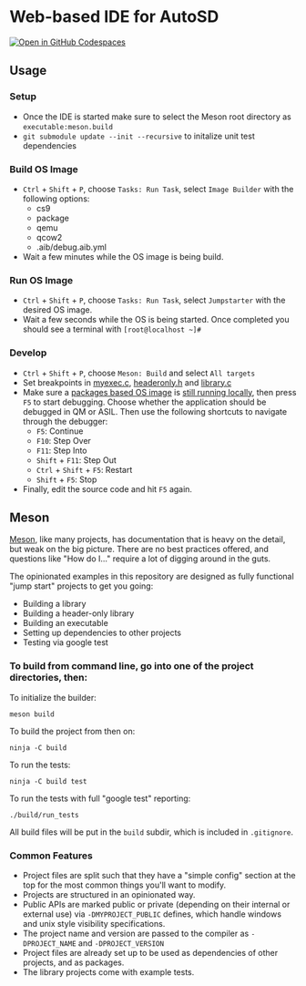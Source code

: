 # Web-based IDE for AutoSD

[![Open in GitHub Codespaces](https://github.com/codespaces/badge.svg)](https://codespaces.new/raballew/autosd?quickstart=1)

## Usage

### Setup

- Once the IDE is started make sure to select the Meson root directory as `executable:meson.build`
- `git submodule update --init --recursive` to initalize unit test dependencies

### Build OS Image

- `Ctrl` + `Shift` + `P`, choose `Tasks: Run Task`, select `Image Builder` with the following options:
  - cs9
  - package
  - qemu
  - qcow2
  - .aib/debug.aib.yml
- Wait a few minutes while the OS image is being build.

### Run OS Image

- `Ctrl` + `Shift` + `P`, choose `Tasks: Run Task`, select `Jumpstarter` with the desired OS image.
- Wait a few seconds while the OS is being started. Once completed you should see a terminal with `[root@localhost ~]#`

### Develop

- `Ctrl` + `Shift` + `P`, choose `Meson: Build` and select `All targets`
- Set breakpoints in [myexec.c](executable/src/myexec.c), [headeronly.h](headeronly/include/headeronly.h) and [library.c](library/src/library.c)
- Make sure a [packages based OS image](#build-os-image) is [still running locally](#run-os-image), then press `F5` to start debugging. Choose whether the application should be debugged in QM or ASIL. Then use the following shortcuts to navigate through the debugger:
  - `F5`: Continue
  - `F10`: Step Over
  - `F11`: Step Into
  - `Shift` + `F11`: Step Out
  - `Ctrl` + `Shift` + `F5`: Restart
  - `Shift` + `F5`: Stop
- Finally, edit the source code and hit `F5` again.

## Meson

[Meson](http://mesonbuild.com), like many projects, has documentation that is heavy on the detail, but weak on the big picture. There are no best practices offered, and questions like "How do I..." require a lot of digging around in the guts.

The opinionated examples in this repository are designed as fully functional "jump start" projects to get you going:

* Building a library
* Building a header-only library
* Building an executable
* Setting up dependencies to other projects
* Testing via google test

### To build from command line, go into one of the project directories, then:

To initialize the builder:

    meson build

To build the project from then on:

    ninja -C build

To run the tests:

    ninja -C build test

To run the tests with full "google test" reporting:

    ./build/run_tests

All build files will be put in the `build` subdir, which is included in `.gitignore`.

### Common Features

* Project files are split such that they have a "simple config" section at the top for the most common things you'll want to modify.
* Projects are structured in an opinionated way.
* Public APIs are marked public or private (depending on their internal or external use) via `-DMYPROJECT_PUBLIC` defines, which handle windows and unix style visibility specifications.
* The project name and version are passed to the compiler as `-DPROJECT_NAME` and  `-DPROJECT_VERSION`
* Project files are already set up to be used as dependencies of other projects, and as packages.
* The library projects come with example tests.
